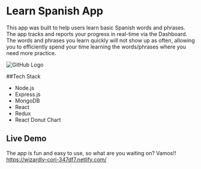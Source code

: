 # Learn Spanish App

This app was built to help users learn basic Spanish words and phrases. The app tracks and reports your progress in real-time via the Dashboard. The words and phrases you learn quickly will not show up as often, allowing you to efficiently spend your time learning the words/phrases where you need more practice.

![GitHub Logo](https://nicciwill.com/nicci/spanish-app.png)

##Tech Stack
* Node.js
* Express.js
* MongoDB
* React
* Redux
* React Donut Chart 

## Live Demo
The app is fun and easy to use, so what are you waiting on? Vamos!!
https://wizardly-cori-347df7.netlify.com/
